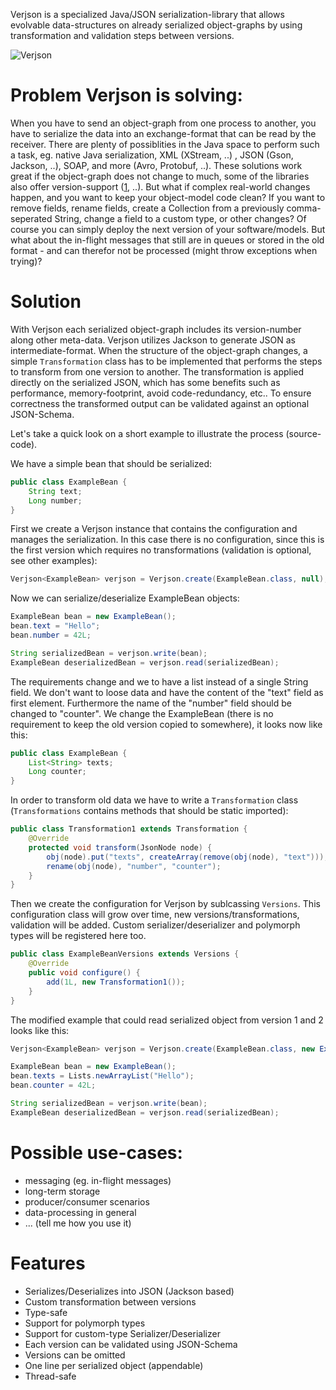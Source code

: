 Verjson is a specialized Java/JSON serialization-library that allows evolvable data-structures on already serialized object-graphs by using transformation and validation steps between versions.

![Verjson](https://github.com/galan/verjson/raw/master/resources/Verjson.png)

# Problem Verjson is solving: 
When you have to send an object-graph from one process to another, you have to serialize the data into an exchange-format that can be read by the receiver. There are plenty of possiblities in the Java space to perform such a task, eg. native Java serialization, XML (XStream, ..) , JSON (Gson, Jackson, ..), SOAP, and more (Avro, Protobuf, ..). These solutions work great if the object-graph does not change to much, some of the libraries also offer version-support ([1](http://martin.kleppmann.com/2012/12/05/schema-evolution-in-avro-protocol-buffers-thrift.html), ..).
But what if complex real-world changes happen, and you want to keep your object-model code clean? If you want to remove fields, rename fields, create a Collection from a previously comma-seperated String, change a field to a custom type, or other changes?
Of course you can simply deploy the next version of your software/models. But what about the in-flight messages that still are in queues or stored in the old format - and can therefor not be processed (might throw exceptions when trying)?

# Solution
With Verjson each serialized object-graph includes its version-number along other meta-data. Verjson utilizes Jackson to generate JSON as intermediate-format. When the structure of the object-graph changes, a simple `Transformation` class has to be implemented that performs the steps to transform from one version to another. The transformation is applied directly on the serialized JSON, which has some benefits such as performance, memory-footprint, avoid code-redundancy, etc.. To ensure correctness the transformed output can be validated against an optional JSON-Schema.

Let's take a quick look on a short example to illustrate the process (source-code).

We have a simple bean that should be serialized:
```java
public class ExampleBean {
	String text;
	Long number;
}
```

First we create a Verjson instance that contains the configuration and manages the serialization. In this case there is no configuration, since this is the first version which requires no transformations (validation is optional, see other examples):
```java
Verjson<ExampleBean> verjson = Verjson.create(ExampleBean.class, null);
```

Now we can serialize/deserialize ExampleBean objects:
```java
ExampleBean bean = new ExampleBean();
bean.text = "Hello";
bean.number = 42L;

String serializedBean = verjson.write(bean);
ExampleBean deserializedBean = verjson.read(serializedBean);
```

The requirements change and we to have a list instead of a single String field. We don't want to loose data and have the content of the "text" field as first element. Furthermore the name of the "number" field should be changed to "counter". We change the ExampleBean (there is no requirement to keep the old version copied to somewhere), it looks now like this:
```java
public class ExampleBean {
	List<String> texts;
	Long counter;
}
```

In order to transform old data we have to write a `Transformation` class (`Transformations` contains methods that should be static imported):
```java
public class Transformation1 extends Transformation {
	@Override
	protected void transform(JsonNode node) {
		obj(node).put("texts", createArray(remove(obj(node), "text")));
		rename(obj(node), "number", "counter");
	}
}
```

Then we create the configuration for Verjson by sublcassing `Versions`. This configuration class will grow over time, new versions/transformations, validation will be added. Custom serializer/deserializer and polymorph types will be registered here too.
```java
public class ExampleBeanVersions extends Versions {
	@Override
	public void configure() {
		add(1L, new Transformation1());
	}
}
```

The modified example that could read serialized object from version 1 and 2 looks like this:
```java
Verjson<ExampleBean> verjson = Verjson.create(ExampleBean.class, new ExampleBeanVersions());

ExampleBean bean = new ExampleBean();
bean.texts = Lists.newArrayList("Hello");
bean.counter = 42L;

String serializedBean = verjson.write(bean);
ExampleBean deserializedBean = verjson.read(serializedBean);
```

# Possible use-cases:
* messaging (eg. in-flight messages)
* long-term storage
* producer/consumer scenarios
* data-processing in general
* ... (tell me how you use it)

# Features
* Serializes/Deserializes into JSON (Jackson based)
* Custom transformation between versions
* Type-safe
* Support for polymorph types
* Support for custom-type Serializer/Deserializer
* Each version can be validated using JSON-Schema
* Versions can be omitted
* One line per serialized object (appendable)
* Thread-safe

